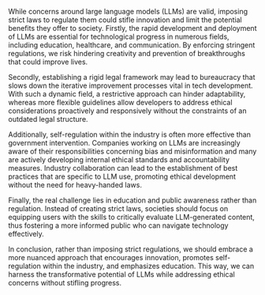 While concerns around large language models (LLMs) are valid, imposing strict laws to regulate them could stifle innovation and limit the potential benefits they offer to society. Firstly, the rapid development and deployment of LLMs are essential for technological progress in numerous fields, including education, healthcare, and communication. By enforcing stringent regulations, we risk hindering creativity and prevention of breakthroughs that could improve lives.

Secondly, establishing a rigid legal framework may lead to bureaucracy that slows down the iterative improvement processes vital in tech development. With such a dynamic field, a restrictive approach can hinder adaptability, whereas more flexible guidelines allow developers to address ethical considerations proactively and responsively without the constraints of an outdated legal structure.

Additionally, self-regulation within the industry is often more effective than government intervention. Companies working on LLMs are increasingly aware of their responsibilities concerning bias and misinformation and many are actively developing internal ethical standards and accountability measures. Industry collaboration can lead to the establishment of best practices that are specific to LLM use, promoting ethical development without the need for heavy-handed laws.

Finally, the real challenge lies in education and public awareness rather than regulation. Instead of creating strict laws, societies should focus on equipping users with the skills to critically evaluate LLM-generated content, thus fostering a more informed public who can navigate technology effectively.

In conclusion, rather than imposing strict regulations, we should embrace a more nuanced approach that encourages innovation, promotes self-regulation within the industry, and emphasizes education. This way, we can harness the transformative potential of LLMs while addressing ethical concerns without stifling progress.
